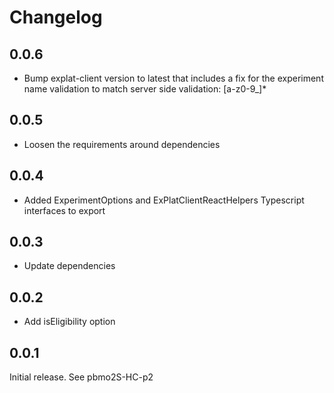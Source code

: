 # Changelog

## 0.0.6

- Bump explat-client version to latest that includes a fix for the experiment name validation to match server side validation: [a-z0-9_]*

## 0.0.5

- Loosen the requirements around dependencies

## 0.0.4

- Added ExperimentOptions and ExPlatClientReactHelpers Typescript interfaces to export

## 0.0.3

- Update dependencies

## 0.0.2

- Add isEligibility option

## 0.0.1

Initial release.
See pbmo2S-HC-p2
